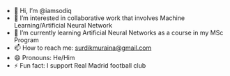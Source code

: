 - 👋 Hi, I’m @iamsodiq
- 👀 I’m interested in collaborative work that involves Machine Learning/Artificial Neural Network
- 🌱 I’m currently learning Artificial Neural Networks as a course in my MSc Program 
- 📫 How to reach me: surdikmuraina@gmail.com
- 😄 Pronouns: He/Him
- ⚡ Fun fact: I support Real Madrid football club

<!---
iamsodiq/iamsodiq is a ✨ special ✨ repository because its `README.md` (this file) appears on your GitHub profile.
You can click the Preview link to take a look at your changes.
--->
